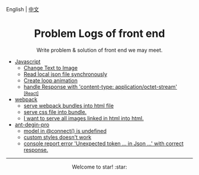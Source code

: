 English | [中文](zh-CN/README.md)

<h1 align="center">Problem Logs of front end</h1>

<div align="center">Write problem & solution of front end we may meet.</div>

* [Javascript](javascript/README.md)
	* [Change Text to Image](javascript/README.md#ChangeTexttoImage)
	* [Read local json file synchronously](javascript/README.md#Readlocaljsonfilesynchronously)
	* [Create loop animation](javascript/README.md#LoopAnimation)
	* [handle Response with  'content-type: application/octet-stream' <small>[React]</small>](javascript/README.md#handleResponsewithcontent-type:applicationoctet-streamsmallReactsmall)
* [webpack](webpack/README.md)
	* [serve webpack bundles into html file](webpack/README.md#servewebpackbundlesintohtmlfile)
	* [ serve css file into bundle.](webpack/README.md#servecssfileintobundle.)
	* [ I want to serve all images linked in html into html.](webpack/README.md#Iwanttoserveallimageslinkedinhtmlintohtml.)
* [ant-degin-pro](ant-design-pro/README.md)
	* [model in @connect() is undefined](ant-design-pro/README.md#modelinconnectisundefined)
	* [custom styles doesn't work](ant-design-pro/README.md#customstylesdoesntwork)
	* [console report error 'Unexpected token ... in Json ...' with correct response.](ant-design-pro/README.md#consolereporterrorUnexpectedtoken...inJson...withcorrectresponse.)

---

<div align="center">Welcome to star! :star: </div>